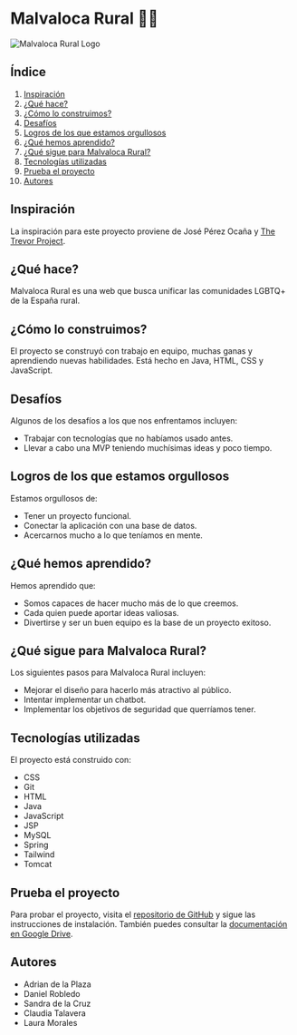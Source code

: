 # Malvaloca Rural 🏳️‍🌈

![Malvaloca Rural Logo](https://github.com/LauraDanielamg/HackatonUNIR/blob/main/Malvaloca_Rural_NOEslogan-removebg.png?raw=true)

## Índice

1. [Inspiración](#inspiración)
2. [¿Qué hace?](#qué-hace)
3. [¿Cómo lo construimos?](#cómo-lo-construimos)
4. [Desafíos](#desafíos)
5. [Logros de los que estamos orgullosos](#logros-de-los-que-estamos-orgullosos)
6. [¿Qué hemos aprendido?](#qué-hemos-aprendido)
7. [¿Qué sigue para Malvaloca Rural?](#qué-sigue-para-malvaloca-rural)
8. [Tecnologías utilizadas](#tecnologías-utilizadas)
9. [Prueba el proyecto](#prueba-el-proyecto)
10. [Autores](#autores)

## Inspiración

La inspiración para este proyecto proviene de José Pérez Ocaña y [The Trevor Project](https://www.thetrevorproject.org). 

## ¿Qué hace?

Malvaloca Rural es una web que busca unificar las comunidades LGBTQ+ de la España rural. 

## ¿Cómo lo construimos?

El proyecto se construyó con trabajo en equipo, muchas ganas y aprendiendo nuevas habilidades. Está hecho en Java, HTML, CSS y JavaScript.

## Desafíos

Algunos de los desafíos a los que nos enfrentamos incluyen:

- Trabajar con tecnologías que no habíamos usado antes.
- Llevar a cabo una MVP teniendo muchísimas ideas y poco tiempo. 

## Logros de los que estamos orgullosos

Estamos orgullosos de:

- Tener un proyecto funcional.
- Conectar la aplicación con una base de datos.
- Acercarnos mucho a lo que teníamos en mente. 

## ¿Qué hemos aprendido?

Hemos aprendido que:

- Somos capaces de hacer mucho más de lo que creemos.
- Cada quien puede aportar ideas valiosas.
- Divertirse y ser un buen equipo es la base de un proyecto exitoso.

## ¿Qué sigue para Malvaloca Rural?

Los siguientes pasos para Malvaloca Rural incluyen:

- Mejorar el diseño para hacerlo más atractivo al público.
- Intentar implementar un chatbot.
- Implementar los objetivos de seguridad que querríamos tener.

## Tecnologías utilizadas

El proyecto está construido con:

- CSS
- Git
- HTML
- Java
- JavaScript
- JSP
- MySQL
- Spring
- Tailwind
- Tomcat 

## Prueba el proyecto

Para probar el proyecto, visita el [repositorio de GitHub](https://github.com/sadelax/HackatonUNIR) y sigue las instrucciones de instalación. También puedes consultar la [documentación en Google Drive](https://docs.google.com).

## Autores

- Adrian de la Plaza
- Daniel Robledo
- Sandra de la Cruz
- Claudia Talavera
- Laura Morales
